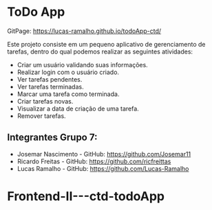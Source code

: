 # ToDo App

GitPage: https://lucas-ramalho.github.io/todoApp-ctd/

Este projeto consiste em um pequeno aplicativo de gerenciamento de tarefas, dentro do qual podemos realizar as seguintes atividades:

- Criar um usuário validando suas informações.
- Realizar login com o usuário criado.
- Ver tarefas pendentes.
- Ver tarefas terminadas.
- Marcar uma tarefa como terminada.
- Criar tarefas novas.
- Visualizar a data de criação de uma tarefa.
- Remover tarefas.



## Integrantes Grupo 7:
- Josemar Nascimento - GitHub: https://github.com/Josemar11
- Ricardo Freitas - GitHub: https://github.com/ricfreittas
- Lucas Ramalho - GitHub: https://github.com/Lucas-Ramalho
# Frontend-II---ctd-todoApp

